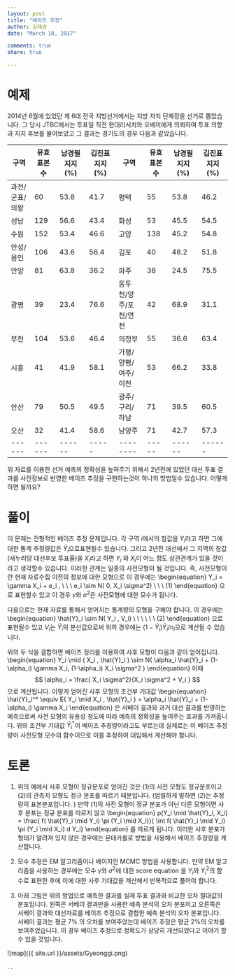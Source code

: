 ```yaml
---
layout: post 
title: "베이즈 추정"
author: 김재광 
date: "March 10, 2017"

comments: true
share: true

---
```





# 예제  


2014년 6월에 있었던 제 6대 전국 지방선거에서는 지방 자치 단체장을 선거로 뽑았습니다. 그 당시  JTBC에서는 투표일 직전 현대리서치와 오베이에게 의뢰하여 투표 의향과 지지 후보를 물어보았고 그 결과는 경기도의 경우 다음과 같았습니다. 




| 구역 | 유효 표본수 |  남경필 지지 (%)| 김진표 지지 (%)| 구역 | 유효 표본수 |  남경필 지지 (%)| 김진표 지지 (%)| 
|------|-------|-------|-------|------|-------|-------|-------|
| 과천/군표/의왕 | 60 | 53.8 | 41.7 | 평택 | 55   | 53.8 | 46.2 | 
| 성남 | 129 | 56.6 | 43.4 |  화성 | 53   | 45.5 | 54.5 | 
| 수원 | 152 | 53.4 | 46.6 | 고양 | 138  | 45.2 | 54.8 |
|안성/용인 | 106 | 43.6 | 56.4 | 김포 | 40   | 48.2 | 51.8 | 
| 안양 |  81  | 63.8 |  36.2 | 파주 | 38   | 24.5| 75.5  |
| 광명 |  39  | 23.4 | 76.6 |동두천/양주/포천/연천 | 42 | 68.9 | 31.1 | 
| 부천 | 104  | 53.6 | 46.4 | 의정부 | 55 | 36.6 | 63.4 |
| 시흥 | 41   | 41.9 | 58.1 | 가평/양평/여주/이천 | 53 | 66.2 | 33.8 | 
| 안산 | 79   | 50.5 | 49.5 |  광주/구리/하남 | 71 | 39.5 | 60.5 |
| 오산 | 32   | 41.4 | 58.6 | 남양주 | 71 | 42.7 | 57.3 | 
|------|------|------|-----|--------|-----|------|------|  





위 자료를 이용한 선거 예측의 정확성을 높혀주기 위해서 2년전에 있었던 대선 투표 결과를 사전정보로 반영한 베이즈 추정을 구현하는것이 하나의 방법일수 있습니다. 어떻게 하면 될까요? 


# 풀이  

이 문제는 전형적인 베이즈 추정 문제입니다. 각 구역 $i$에서의 참값을 $Y_i$라고 하면 그에 대한 통계 추정량값은 $\hat{Y}_i$으로표현될수 있습니다. 그리고 2년전 대선에서 그 지역의 참값 (새누리당 대선후보 투표율)을 $X_i$라고 하면 $Y_i$ 와 $X_i$이 어느 정도 상관관계가 있을 것이라고 생각할수 있습니다. 이러한 관계는 일종의 사전모형이 될 것입니다. 즉, 사전모형이란 현재 자료수집 이전의 정보에 대한 모형으로 이 경우에는 
\begin{equation}
Y_i = \gamma X_i + e_i ,  \  \   \ e_i \sim N( 0, X_i \sigma^2)  \  \  \   (1) 
\end{equation}
으로 표현할수 있고 이 경우 $\gamma$와 $\sigma^2$은 사전모형에 대한 모수가 됩니다. 

다음으로는 현재 자료를 통해서 얻어지는 통계량의 모형을 구해야 합니다. 이 경우에는 
\begin{equation}
\hat{Y}_i \sim N( Y_i , V_i) \ \ \ \  \  \ (2) 
\end{equation}
으로 표현될수 있고 $V_i$는 $\hat{Y}_i$의 분산값으로써 위의 경우에는 $(1- \hat{Y}_i)\hat{Y}_i/ n_i$으로 계산될 수 있습니다. 

위의 두 식을 결합하면 베이즈 정리를 이용하여 사후 모형이 다음과 같이 얻어집니다. 
\begin{equation}
Y_i \mid ( X_i , \hat{Y}_i ) \sim N( \alpha_i \hat{Y}_i + (1-\alpha_i) \gamma X_i, (1-\alpha_i) X_i \sigma^2 ) 
\end{equation}
이때 
$$ \alpha_i = \frac{ X_i \sigma^2}{X_i \sigma^2 + V_i } $$
으로 계산됩니다. 이렇게 얻어진 사후 모형의 조건부 기대값 
\begin{equation}
\hat{Y}_i^* \equiv E\{ Y_i \mid  X_i , \hat{Y}_i  \}  =  \alpha_i \hat{Y}_i + (1-\alpha_i) \gamma X_i
\end{equation}
은 서베이 결과와 과거 대선 결과를 반영하는 예측으로써 사전 모형의 유용성 정도에 따라 예측의 정확성을 높여주는 효과를 가져옵니다. 위의 조건부 기대값 $\hat{Y}_i^*$이 베이즈 추정량이라고도 부르는데 실제로는 이 베이즈 추정량이 사전모형 모수의 함수이므로 이를 추정하여 대입해서 계산해야  합니다. 



# 토론 

1. 위의 예에서 사후 모형이 정규분포로 얻어진 것은 (1)의 사전 모형도 정규분포이고 (2)의 관측치 모형도 정규 분포를 따르기 때문입니다. (엄밀하게 말하면 (2)는 추정량의 표본분포입니다. ) 만약 (1)의 사전 모형이 정규 분포가 아닌 다른 모형이면 사후 분포는 정규 분포를 따르지 않고 
\begin{equation}
p(Y_i \mid \hat{Y}_i, X_i) = \frac{ f( \hat{Y}_i \mid Y_i) \pi (Y_i \mid X_i)}{ \int f( \hat{Y}_i \mid Y_i) \pi (Y_i \mid X_i) d Y_i}
\end{equation}
를 따르게 됩니다. 이러한 사후 분포가 형태가 알려져 있지 않은 경우에는 몬테카를로 방법을 사용해서 베이즈 추정량을 계산합니다. 

2. 모수 추정은 EM 알고리즘이나 베이지안 MCMC 방법을 사용합니다. 만약 EM 알고리즘을 사용하는 경우에는 모수 $\gamma$와 $\sigma^2$에 대한 score equation 을 $Y_i$와 $Y_i^2$의 함수로 표현한 후에 이에 대한 사후 기대값을 계산해서 반복적으로 풀어야 합니다. 



3. 아래 그림은 위의 방법으로 예측한 결과를 실제 투표 결과와 비교한 오차 절대값의 분포입니다. 왼쪽은 서베이 결과만을 사용한 예측 분석의 오차 분포이고 오른쪽은 서베이 결과와 대선자료를 베이즈 추정으로 결합한 예측 분석의 오차 분포입니다. 서베이 결과는 평균 7% 의 오차를 보여주었는데 베이즈 추정은 평균 2%의 오차를 보여주었습니다. 이 경우 베이즈 추정으로 정확도가 상당히 개선되었다고 이야기 할수 있을 것입니다. 



![map]({{ site.url }}/assets/Gyeonggi.png)



.
.










